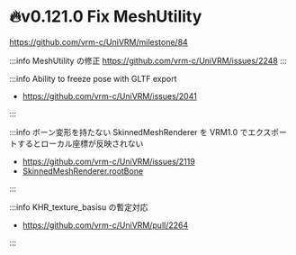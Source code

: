 # 🔥v0.121.0 Fix MeshUtility

https://github.com/vrm-c/UniVRM/milestone/84

:::info MeshUtility の修正
https://github.com/vrm-c/UniVRM/issues/2248
:::

:::info Ability to freeze pose with GLTF export

- https://github.com/vrm-c/UniVRM/issues/2041

:::

:::info ボーン変形を持たない SkinnedMeshRenderer を VRM1.0 でエクスポートするとローカル座標が反映されない

- https://github.com/vrm-c/UniVRM/issues/2119
- [SkinnedMeshRenderer.rootBone](/univrm/error/skinnedmeshrenderer_rootbone/)

:::

:::info KHR_texture_basisu の暫定対応

- https://github.com/vrm-c/UniVRM/pull/2264

:::
